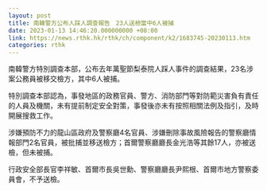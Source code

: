 ```yaml
---
layout: post
title: 南韓警方公布人踩人調查報告　23人送檢當中6人被捕
date: 2023-01-13 14:46:20.000000000 +08:00
link: https://news.rthk.hk/rthk/ch/component/k2/1683745-20230113.htm
categories: rthk
---
```


南韓警方特別調查本部，公布去年萬聖節梨泰院人踩人事件的調查結果，23名涉案公務員被移交檢方，其中6人被捕。

特別調查本部認為，事發地區的政務官員、警方、消防部門等對防範災害負有責任的人員及機關，未有提前制定安全對策，事發後亦未有按照相關法例及指引，及時開展搜救工作。

涉嫌預防不力的龍山區政府及警察廳4名官員、涉嫌刪除事故風險報告的警察廳情報部門2名官員，被批捕並移送檢方；首爾警察廳廳長金光浩等其餘17人，亦被送檢，但未被捕。

行政安全部長官李祥敏、首爾市長吳世勳、警察廳廳長尹熙根、首爾市地方警察委員會，不予送檢。
